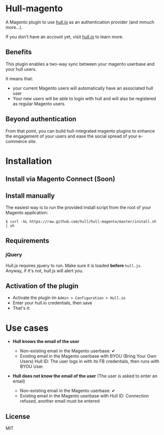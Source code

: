 # Hull-magento

A Magento plugin to use [hull.io](http://hull.io) as an authentication provider (and mmuch more...).

If you don't have an account yet, visit [hull.io](http://hull.io) to learn more.

## Benefits

This plugin enables a two-way sync between your magento userbase and your hull users.

It means that:

* your current Magento users will automatically have an associated hull user
* Your new users will be able to login with hull and will also be registered as regular Magento users.

## Beyond authentication

From that point, you can build hull-integrated magento plugins to enhance the engagement of your users
and ease the social spread of your e-commerce site.

# Installation

## Install via Magento Connect (Soon)

## Install manually

The easiest way is to run the provided install script from the root of your Magento application:

    $ curl -kL https://raw.github.com/hull/hull-magento/master/install.sh | sh

## Requirements

### jQuery

Hull.js requires jquery to run. Make sure it is loaded __before__ `hull.js`.
Anyway, if it's not, hull.js will alert you.


## Activation of the plugin

* Activate the plugin im `Admin > Configuration > Hull.io`
* Enter your hull.io credentials, then save
* That's it.

# Use cases

* __Hull knows the email of the user__
    * Non-existing email in the Magento userbase: ✔
    * Existing email in the Magento userbase with BYOU (Bring Your Own Users) Hull ID: The user logs in with its FB credentials, then runs with BYOU User.

* __Hull does not know the email of the user__ (The user is asked to enter an email)
    * Non-existing email in the Magento userbase: ✔
    * Existing email in the Magento userbase with Hull ID: Connection refused, another email must be entered

## License

MIT


